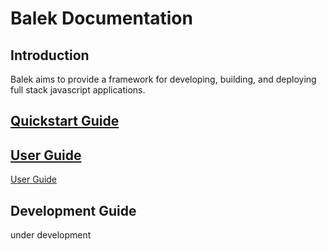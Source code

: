 # **Balek Documentation**
## Introduction
Balek aims to provide a framework for developing, building, and deploying full stack javascript applications.

## [Quickstart Guide](./quickstart.md)

## [User Guide](../src/balek-modules/users/guide/resources/docs/README.md)
[User Guide](../src/balek-modules/users/guide/resources/docs/README.md)
## Development Guide
under development